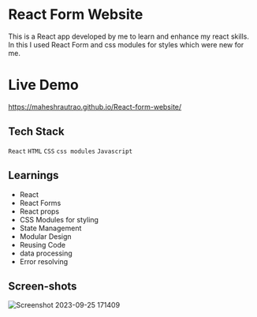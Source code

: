 # React Form Website

This is a React app developed by me to learn and enhance my react skills. In this I used React Form and css modules for styles which were new for me.

# Live Demo

https://maheshrautrao.github.io/React-form-website/

 ## Tech Stack

  `React` `HTML` `CSS` `css modules` `Javascript`

 ## Learnings

  - React
  - React Forms
  - React props
  - CSS Modules for styling
  - State Management
  - Modular Design
  - Reusing Code
  - data processing
  - Error resolving


  ## Screen-shots
  ![Screenshot 2023-09-25 171409](https://github.com/MaheshRautrao/React-form-website/assets/101188065/c8a0df9e-17c8-4f00-9f92-a5f29603f47a)

